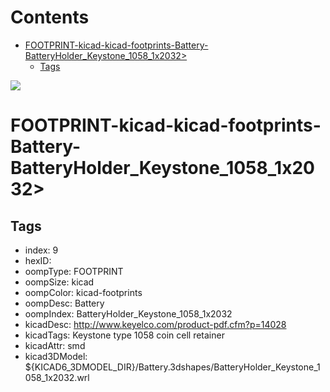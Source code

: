 



Contents
========

* [FOOTPRINT-kicad-kicad-footprints-Battery-BatteryHolder_Keystone_1058_1x2032>](#footprint-kicad-kicad-footprints-battery-batteryholder_keystone_1058_1x2032)
	* [Tags](#tags)
  
![][im]
# FOOTPRINT-kicad-kicad-footprints-Battery-BatteryHolder_Keystone_1058_1x2032>

## Tags

- index: 9
- hexID: 
- oompType: FOOTPRINT
- oompSize: kicad
- oompColor: kicad-footprints
- oompDesc: Battery
- oompIndex: BatteryHolder_Keystone_1058_1x2032
- kicadDesc: http://www.keyelco.com/product-pdf.cfm?p=14028
- kicadTags: Keystone type 1058 coin cell retainer
- kicadAttr: smd
- kicad3DModel: ${KICAD6_3DMODEL_DIR}/Battery.3dshapes/BatteryHolder_Keystone_1058_1x2032.wrl



[im]: image.png
